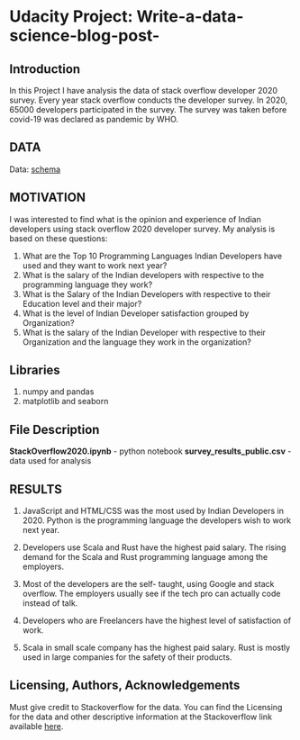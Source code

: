 # Udacity Project: Write-a-data-science-blog-post-
## Introduction
In this Project I have analysis the data of stack overflow developer 2020 survey.
Every year stack overflow conducts the developer survey. In 2020, 65000 developers 
participated in the survey. The survey was taken before covid-19 was declared as
pandemic by WHO.

## DATA
Data: [schema](https://insights.stackoverflow.com/survey)

## MOTIVATION
I was interested to find what is the opinion and experience of Indian developers using stack overflow 2020
developer survey. My analysis is based on these questions:

1. What are the Top 10 Programming Languages Indian Developers have used and they want to work next year?
2. What is the salary of the Indian developers with respective to the programming language they work?
3. What is the Salary of the Indian Developers with respective to their Education level and their major?
4. What is the level of Indian Developer satisfaction grouped by Organization?
5. What is the salary of the Indian Developer with respective to their Organization and the language they work in the organization?

## Libraries
1. numpy and pandas
2. matplotlib and seaborn 

## File Description
**StackOverflow2020.ipynb** - python notebook
**survey_results_public.csv** - data used for analysis

## RESULTS
1. JavaScript and HTML/CSS was the most used by Indian Developers in 2020. Python is the programming language the developers wish to work next year.

2. Developers use Scala and Rust have the highest paid salary. The rising demand for the Scala and Rust programming language among the employers. 

3. Most of the developers are the self- taught, using Google and stack overflow. The employers usually see if the tech pro can actually code instead of talk. 

4. Developers who are Freelancers have the highest level of satisfaction of work.

5. Scala in small scale company has the highest paid salary. Rust is mostly used in large companies for the safety of their products.

## Licensing, Authors, Acknowledgements
Must give credit to Stackoverflow for the data. You can find the Licensing for the data and other descriptive
information at the Stackoverflow link available [here](https://insights.stackoverflow.com/survey).
